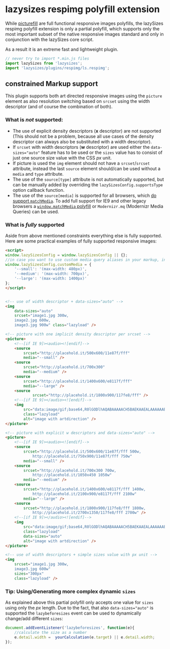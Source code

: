 # lazysizes respimg polyfill extension

While [picturefill](https://github.com/scottjehl/picturefill) are full functional responsive images polyfills, the lazySizes respimg polyfill extension is only a partial polyfill, which supports only the most important subset of the native responsive images standard and only in conjunction with the lazySizes core script.

As a result it is an extreme fast and lightweight plugin.


```js
// never try to import *.min.js files 
import lazySizes from 'lazysizes';
import 'lazysizes/plugins/respimg/ls.respimg';
```

## constrained Markup support

This plugin supports both art directed responsive images using the ``picture`` element as also resolution switching based on ``srcset`` using the width descriptor (and of course the combination of both).

### What is *not* supported:

- The use of explicit density descriptors (**x** descriptor) are not supported (This should not be a problem, because all use cases of the density descriptor can always also be substituted with a width descriptor).
- If ``srcset`` with width descriptors (**w** descriptor)  are used either the ``data-sizes="auto"`` feature has to be used or the ``sizes`` value has to consist of just one source size value with the CSS *px* unit.
- If picture is used the ``img`` element should not have a ``srcset``/``srcset`` attribute, instead the last ``source`` element should/can be used without a ``media`` and ``type`` attribute.
- The use of the ``source[type]`` attribute is not automatically supported, but can be manually added by overriding the ``lazySizesConfig.supportsType`` option callback function.
- The use of the ``source[media]`` is supported for all browsers, which [do support ``matchMedia``](http://caniuse.com/#search=matchMedia). To add full support for IE9 and other legacy browsers a [``window.matchMedia`` polyfill](https://github.com/paulirish/matchMedia.js/) or ``Modernizr.mq`` (Modernizr Media Queries) can be used.


### What is *fully* supported

Aside from above mentioned constraints everything else is fully supported. Here are some practical examples of fully supported responsive images:

```html
<script>
window.lazySizesConfig = window.lazySizesConfig || {};
//in case you want to use custom media query aliases in your markup, instead of full media queries
window.lazySizesConfig.customMedia = {
    '--small': '(max-width: 480px)',
    '--medium': '(max-width: 700px)',
    '--large': '(max-width: 1400px)'
};
</script>


<!-- use of width descriptor + data-sizes="auto" -->
<img
    data-sizes="auto"
    srcset="image1.jpg 300w,
    image2.jpg 600w,
    image3.jpg 900w" class="lazyload" />

<!-- picture with one implicit density descriptor per srcset -->
<picture>
	<!--[if IE 9]><audio><![endif]-->
	<source
		srcset="http://placehold.it/500x600/11e87f/fff"
		media="--small" />
	<source
		srcset="http://placehold.it/700x300"
		media="--medium" />
	<source
		srcset="http://placehold.it/1400x600/e8117f/fff"
		media="--large" />
	<source
    	    srcset="http://placehold.it/1800x900/117fe8/fff" />
    <!--[if IE 9]></audio><![endif]-->
    <img
        src="data:image/gif;base64,R0lGODlhAQABAAAAACH5BAEKAAEALAAAAAABAAEAAAICTAEAOw=="
        class="lazyload"
        alt="image with artdirection" />
</picture>

<!-- picture with explicit w descriptors and data-sizes="auto" -->
<picture>
	<!--[if IE 9]><audio><![endif]-->
	<source
		srcset="http://placehold.it/500x600/11e87f/fff 500w,
		    http://placehold.it/750x900/11e87f/fff 750w"
		media="--small" />
	<source
		srcset="http://placehold.it/700x300 700w,
			http://placehold.it/1050x450 1050w"
		media="--medium" />
	<source
		srcset="http://placehold.it/1400x600/e8117f/fff 1400w,
			http://placehold.it/2100x900/e8117f/fff 2100w"
		media="--large" />
	<source
	    srcset="http://placehold.it/1800x900/117fe8/fff 1800w,
	    	http://placehold.it/2700x1350/117fe8/fff 2700w" />
	<!--[if IE 9]></audio><![endif]-->
	<img
		src="data:image/gif;base64,R0lGODlhAQABAAAAACH5BAEKAAEALAAAAAABAAEAAAICTAEAOw=="
		class="lazyload"
		data-sizes="auto"
		alt="image with artdirection" />
</picture>

<!-- use of width descriptors + simple sizes value with px unit -->
<img
    srcset="image1.jpg 300w,
    image3.jpg 600w"
    sizes="300px"
    class="lazyload" />
```

### Tip: Using/Generating more complex dynamic ``sizes``

As explained above this partial polyfill only accepts one value for ``sizes`` using only the *px* length. Due to the fact, that also ``data-sizes="auto"`` is supported the ``lazybeforesizes`` event can be used to dynamically change/add different ``sizes``:

```js
document.addEventListener('lazybeforesizes', function(e){
	//calculate the size as a number
	e.detail.width =  yourCalculation(e.target) || e.detail.width;
});
```
